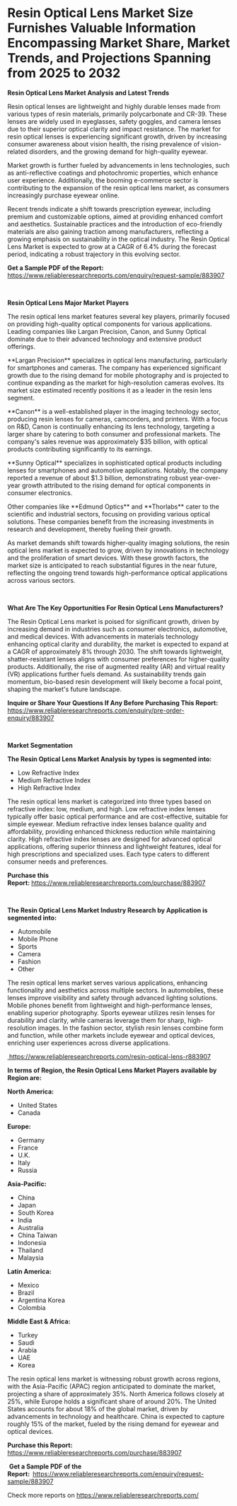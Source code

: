 <p><h1>Resin Optical Lens Market Size Furnishes Valuable Information Encompassing Market Share, Market Trends, and Projections Spanning from 2025 to 2032</h1></p><p><strong>Resin Optical Lens Market Analysis and Latest Trends</strong></p>
<p><p>Resin optical lenses are lightweight and highly durable lenses made from various types of resin materials, primarily polycarbonate and CR-39. These lenses are widely used in eyeglasses, safety goggles, and camera lenses due to their superior optical clarity and impact resistance. The market for resin optical lenses is experiencing significant growth, driven by increasing consumer awareness about vision health, the rising prevalence of vision-related disorders, and the growing demand for high-quality eyewear.</p><p>Market growth is further fueled by advancements in lens technologies, such as anti-reflective coatings and photochromic properties, which enhance user experience. Additionally, the booming e-commerce sector is contributing to the expansion of the resin optical lens market, as consumers increasingly purchase eyewear online.</p><p>Recent trends indicate a shift towards prescription eyewear, including premium and customizable options, aimed at providing enhanced comfort and aesthetics. Sustainable practices and the introduction of eco-friendly materials are also gaining traction among manufacturers, reflecting a growing emphasis on sustainability in the optical industry. The Resin Optical Lens Market is expected to grow at a CAGR of 6.4% during the forecast period, indicating a robust trajectory in this evolving sector.</p></p>
<p><strong>Get a Sample PDF of the Report:&nbsp;</strong> <a href="https://www.reliableresearchreports.com/enquiry/request-sample/883907?utm_campaign=2224&utm_medium=2&utm_source=Github&utm_content=ia&utm_term=02042025&utm_id=resin-optical-lens">https://www.reliableresearchreports.com/enquiry/request-sample/883907</a></p>
<p>&nbsp;</p>
<p><strong>Resin Optical Lens Major Market Players</strong></p>
<p><p>The resin optical lens market features several key players, primarily focused on providing high-quality optical components for various applications. Leading companies like Largan Precision, Canon, and Sunny Optical dominate due to their advanced technology and extensive product offerings.</p><p>**Largan Precision** specializes in optical lens manufacturing, particularly for smartphones and cameras. The company has experienced significant growth due to the rising demand for mobile photography and is projected to continue expanding as the market for high-resolution cameras evolves. Its market size estimated recently positions it as a leader in the resin lens segment.</p><p>**Canon** is a well-established player in the imaging technology sector, producing resin lenses for cameras, camcorders, and printers. With a focus on R&D, Canon is continually enhancing its lens technology, targeting a larger share by catering to both consumer and professional markets. The company's sales revenue was approximately $35 billion, with optical products contributing significantly to its earnings.</p><p>**Sunny Optical** specializes in sophisticated optical products including lenses for smartphones and automotive applications. Notably, the company reported a revenue of about $1.3 billion, demonstrating robust year-over-year growth attributed to the rising demand for optical components in consumer electronics.</p><p>Other companies like **Edmund Optics** and **Thorlabs** cater to the scientific and industrial sectors, focusing on providing various optical solutions. These companies benefit from the increasing investments in research and development, thereby fueling their growth.</p><p>As market demands shift towards higher-quality imaging solutions, the resin optical lens market is expected to grow, driven by innovations in technology and the proliferation of smart devices. With these growth factors, the market size is anticipated to reach substantial figures in the near future, reflecting the ongoing trend towards high-performance optical applications across various sectors.</p></p>
<p>&nbsp;</p>
<p><strong>What Are The Key Opportunities For Resin Optical Lens Manufacturers?</strong></p>
<p><p>The Resin Optical Lens market is poised for significant growth, driven by increasing demand in industries such as consumer electronics, automotive, and medical devices. With advancements in materials technology enhancing optical clarity and durability, the market is expected to expand at a CAGR of approximately 8% through 2030. The shift towards lightweight, shatter-resistant lenses aligns with consumer preferences for higher-quality products. Additionally, the rise of augmented reality (AR) and virtual reality (VR) applications further fuels demand. As sustainability trends gain momentum, bio-based resin development will likely become a focal point, shaping the market's future landscape.</p></p>
<p><strong>Inquire or Share Your Questions If Any Before Purchasing This Report:</strong> <a href="https://www.reliableresearchreports.com/enquiry/pre-order-enquiry/883907?utm_campaign=2224&utm_medium=2&utm_source=Github&utm_content=ia&utm_term=02042025&utm_id=resin-optical-lens">https://www.reliableresearchreports.com/enquiry/pre-order-enquiry/883907</a></p>
<p>&nbsp;</p>
<p><strong>Market Segmentation</strong></p>
<p><strong>The Resin Optical Lens Market Analysis by types is segmented into:</strong></p>
<p><ul><li>Low Refractive Index</li><li>Medium Refractive Index</li><li>High Refractive Index</li></ul></p>
<p><p>The resin optical lens market is categorized into three types based on refractive index: low, medium, and high. Low refractive index lenses typically offer basic optical performance and are cost-effective, suitable for simple eyewear. Medium refractive index lenses balance quality and affordability, providing enhanced thickness reduction while maintaining clarity. High refractive index lenses are designed for advanced optical applications, offering superior thinness and lightweight features, ideal for high prescriptions and specialized uses. Each type caters to different consumer needs and preferences.</p></p>
<p><strong>Purchase this Report:&nbsp;</strong><a href="https://www.reliableresearchreports.com/purchase/883907?utm_campaign=2224&utm_medium=2&utm_source=Github&utm_content=ia&utm_term=02042025&utm_id=resin-optical-lens">https://www.reliableresearchreports.com/purchase/883907</a></p>
<p>&nbsp;</p>
<p><strong>The Resin Optical Lens Market Industry Research by Application is segmented into:</strong></p>
<p><ul><li>Automobile</li><li>Mobile Phone</li><li>Sports</li><li>Camera</li><li>Fashion</li><li>Other</li></ul></p>
<p><p>The resin optical lens market serves various applications, enhancing functionality and aesthetics across multiple sectors. In automobiles, these lenses improve visibility and safety through advanced lighting solutions. Mobile phones benefit from lightweight and high-performance lenses, enabling superior photography. Sports eyewear utilizes resin lenses for durability and clarity, while cameras leverage them for sharp, high-resolution images. In the fashion sector, stylish resin lenses combine form and function, while other markets include eyewear and optical devices, enriching user experiences across diverse applications.</p></p>
<p><a href="https://www.reliableresearchreports.com/resin-optical-lens-r883907?utm_campaign=2224&utm_medium=2&utm_source=Github&utm_content=ia&utm_term=02042025&utm_id=resin-optical-lens">&nbsp;https://www.reliableresearchreports.com/resin-optical-lens-r883907</a></p>
<p><strong>In terms of Region, the Resin Optical Lens Market Players available by Region are:</strong></p>
<p>
    <p> <strong> North America: </strong>
        <ul>
            <li>United States</li>
            <li>Canada</li>
        </ul>
        </p> 
    <p> <strong> Europe: </strong>
        <ul>
            <li>Germany</li>
            <li>France</li>
            <li>U.K.</li>
            <li>Italy</li>
            <li>Russia</li>
        </ul>
        </p> 
    <p> <strong> Asia-Pacific: </strong>
        <ul>
            <li>China</li>
            <li>Japan</li>
            <li>South Korea</li>
            <li>India</li>
            <li>Australia</li>
            <li>China Taiwan</li>
            <li>Indonesia</li>
            <li>Thailand</li>
            <li>Malaysia</li>
        </ul>
        </p> 
    <p> <strong> Latin America: </strong>
        <ul>
            <li>Mexico</li>
            <li>Brazil</li>
            <li>Argentina Korea</li>
            <li>Colombia</li>
        </ul>
        </p> 
    <p> <strong> Middle East & Africa: </strong>
        <ul>
            <li>Turkey</li>
            <li>Saudi</li>
            <li>Arabia</li>
            <li>UAE</li>
            <li>Korea</li>
        </ul>
    </p>
    </p>
<p><p>The resin optical lens market is witnessing robust growth across regions, with the Asia-Pacific (APAC) region anticipated to dominate the market, projecting a share of approximately 35%. North America follows closely at 25%, while Europe holds a significant share of around 20%. The United States accounts for about 18% of the global market, driven by advancements in technology and healthcare. China is expected to capture roughly 15% of the market, fueled by the rising demand for eyewear and optical devices.</p></p>
<p><strong>Purchase this Report: </strong><a href="https://www.reliableresearchreports.com/purchase/883907?utm_campaign=2224&utm_medium=2&utm_source=Github&utm_content=ia&utm_term=02042025&utm_id=resin-optical-lens">https://www.reliableresearchreports.com/purchase/883907</a></p>
<p>&nbsp;<strong>Get a Sample PDF of the Report:&nbsp;&nbsp;</strong><a href="https://www.reliableresearchreports.com/enquiry/request-sample/883907?utm_campaign=2224&utm_medium=2&utm_source=Github&utm_content=ia&utm_term=02042025&utm_id=resin-optical-lens">https://www.reliableresearchreports.com/enquiry/request-sample/883907</a></p>
<p><strong></strong></p>
<p>Check more reports on <a href="https://www.reliableresearchreports.com/?utm_campaign=2224&utm_medium=2&utm_source=Github&utm_content=ia&utm_term=02042025&utm_id=resin-optical-lens">https://www.reliableresearchreports.com/</a></p>
